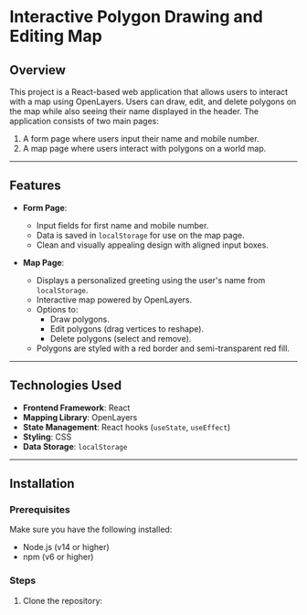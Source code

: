 
# Interactive Polygon Drawing and Editing Map

## Overview
This project is a React-based web application that allows users to interact with a map using OpenLayers. Users can draw, edit, and delete polygons on the map while also seeing their name displayed in the header. The application consists of two main pages:
1. A form page where users input their name and mobile number.
2. A map page where users interact with polygons on a world map.

---

## Features
- **Form Page**:
  - Input fields for first name and mobile number.
  - Data is saved in `localStorage` for use on the map page.
  - Clean and visually appealing design with aligned input boxes.

- **Map Page**:
  - Displays a personalized greeting using the user's name from `localStorage`.
  - Interactive map powered by OpenLayers.
  - Options to:
    - Draw polygons.
    - Edit polygons (drag vertices to reshape).
    - Delete polygons (select and remove).
  - Polygons are styled with a red border and semi-transparent red fill.

---

## Technologies Used
- **Frontend Framework**: React
- **Mapping Library**: OpenLayers
- **State Management**: React hooks (`useState`, `useEffect`)
- **Styling**: CSS
- **Data Storage**: `localStorage`

---

## Installation

### Prerequisites
Make sure you have the following installed:
- Node.js (v14 or higher)
- npm (v6 or higher)

### Steps
1. Clone the repository:
